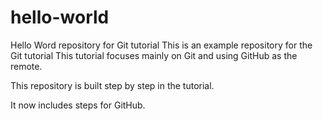 # hello-world
Hello Word repository for Git tutorial
This is an example repository for the Git tutorial
This tutorial focuses mainly on Git and using GitHub as the remote.

This repository is built step by step in the tutorial.

It now includes steps for GitHub.
